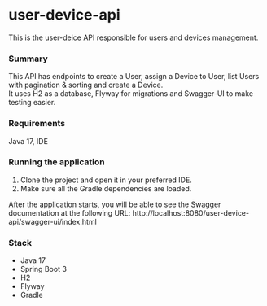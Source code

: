 # user-device-api
This is the user-deice API responsible for users and devices management.

### Summary
This API has endpoints to create a User, assign a Device to User, list Users with pagination & sorting and create a Device.
<br>
It uses H2 as a database, Flyway for migrations and Swagger-UI to make testing easier.

### Requirements
Java 17,  IDE

### Running the application
1. Clone the project and open it in your preferred IDE.
2. Make sure all the Gradle dependencies are loaded.

After the application starts, you will be able to  see the Swagger documentation at the following URL:
http://localhost:8080/user-device-api/swagger-ui/index.html

### Stack
* Java 17
* Spring Boot 3
* H2
* Flyway
* Gradle
